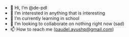 - 👋 Hi, I’m @de-pdl
- 👀 I’m interested in anything that is interesting
- 🌱 I’m currently learning in school
- 💞️ I’m looking to collaborate on nothing right now (sad)
- 📫 How to reach me (paudel.ayushp@gmail.com)

<!---
de-pdl/de-pdl is a ✨ special ✨ repository because its `README.md` (this file) appears on your GitHub profile.
You can click the Preview link to take a look at your changes.
--->

